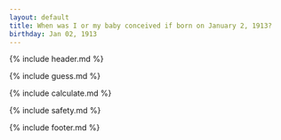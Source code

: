 ```yaml
---
layout: default
title: When was I or my baby conceived if born on January 2, 1913?
birthday: Jan 02, 1913
---
```


{% include header.md %}

{% include guess.md %}

{% include calculate.md %}

{% include safety.md %}

{% include footer.md %}



